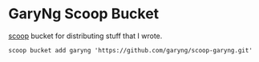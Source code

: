 # GaryNg Scoop Bucket

[scoop](https://scoop.sh/) bucket for distributing stuff that I wrote.

```
scoop bucket add garyng 'https://github.com/garyng/scoop-garyng.git'
```
